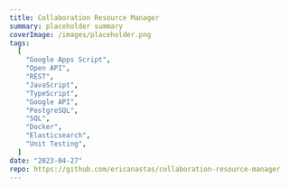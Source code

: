```yaml
---
title: Collaboration Resource Manager
summary: placeholder summary
coverImage: /images/placeholder.png
tags:
  [
    "Google Apps Script",
    "Open API",
    "REST",
    "JavaScript",
    "TypeScript",
    "Google API",
    "PostgreSQL",
    "SQL",
    "Docker",
    "Elasticsearch",
    "Unit Testing",
  ]
date: "2023-04-27"
repo: https://github.com/ericanastas/collaboration-resource-manager
---
```

